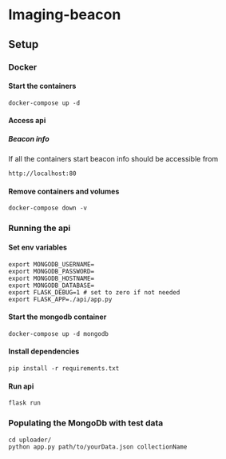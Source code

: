 # Imaging-beacon

## Setup

### Docker
#### Start the containers
```
docker-compose up -d
```
#### Access api

##### Beacon info 
If all the containers start beacon info should be accessible from
```
http://localhost:80
```
#### Remove containers and volumes
```
docker-compose down -v
```
### Running the api

#### Set env variables
```
export MONGODB_USERNAME=
export MONGODB_PASSWORD=
export MONGODB_HOSTNAME=
export MONGODB_DATABASE=
export FLASK_DEBUG=1 # set to zero if not needed
export FLASK_APP=./api/app.py
```
#### Start the mongodb container
```
docker-compose up -d mongodb
```
#### Install dependencies
```
pip install -r requirements.txt
```
#### Run api
```
flask run
```
### Populating the MongoDb with test data
```
cd uploader/
python app.py path/to/yourData.json collectionName
```